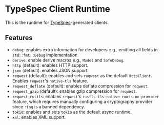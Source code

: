 # TypeSpec Client Runtime

This is the runtime for [TypeSpec](https://typespec.io)-generated clients.

## Features

* `debug`: enables extra information for developers e.g., emitting all fields in `std::fmt::Debug` implementation.
* `derive`: enable derive macros e.g., `Model` and `SafeDebug`.
* `http` (default): enables HTTP support.
* `json` (default): enables JSON support.
* `reqwest` (default): enables and sets `reqwest` as the default `HttpClient`. Enables `reqwest`'s `native-tls` feature.
* `reqwest_deflate` (default): enables deflate compression for `reqwest`.
* `reqwest_gzip` (default): enables gzip compression for `reqwest`.
* `reqwest_rustls`: enables `reqwest`'s `rustls-tls-native-roots-no-provider` feature,
  which requires manually configuring a cryptography provider since `ring` is a banned dependency.
* `tokio`: enables and sets `tokio` as the default async runtime.
* `xml`: enables XML support.

